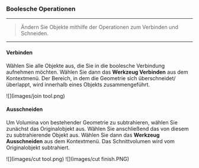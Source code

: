 

### Boolesche Operationen

---

> Ändern Sie Objekte mithilfe der Operationen zum Verbinden und Schneiden.

---

#### Verbinden

Wählen Sie alle Objekte aus, die Sie in die boolesche Verbindung aufnehmen möchten. Wählen Sie dann das **Werkzeug Verbinden** aus dem Kontextmenü. Der Bereich, in dem die Geometrie sich überschneidet/überlappt, wird innerhalb eines Objekts zusammengeführt.

![](images/join tool.png)

#### Ausschneiden

Um Volumina von bestehender Geometrie zu subtrahieren, wählen Sie zunächst das Originalobjekt aus. Wählen Sie anschließend das von diesem zu subtrahierende Objekt aus. Wählen Sie dann das **Werkzeug Ausschneiden** aus dem Kontextmenü. Das Schnittvolumen wird vom Originalobjekt subtrahiert.

![](images/cut tool.png) ![](images/cut finish.PNG)

